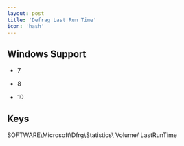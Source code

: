 ```yaml
---
layout: post
title: 'Defrag Last Run Time'
icon: 'hash'
---
```


## Windows Support

- 7

- 8

- 10



## Keys

SOFTWARE\Microsoft\Dfrg\Statistics\ Volume/ LastRunTime


